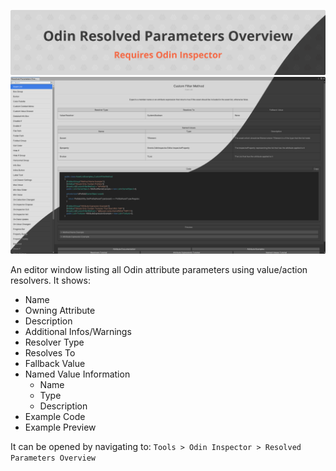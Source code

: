 [![](Banner.png)](https://odininspector.com/)
![](Preview.png)

An editor window listing all Odin attribute parameters using value/action resolvers. It shows:

- Name
- Owning Attribute
- Description
- Additional Infos/Warnings
- Resolver Type
- Resolves To
- Fallback Value
- Named Value Information
    - Name
    - Type
    - Description
- Example Code
- Example Preview

It can be opened by navigating to: `Tools > Odin Inspector > Resolved Parameters Overview`

